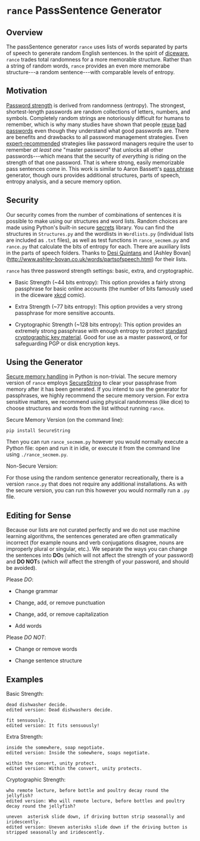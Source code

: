 `rance` PassSentence Generator
================================

Overview
--------
  
  The passSentence generator `rance` uses lists of words separated by parts of speech to generate random English sentences. In the spirit of [diceware](http://world.std.com/~reinhold/diceware.html), `rance` trades total randomness for a more memorable structure. Rather than a string of random words, `rance` provides an even more memorabe structure---a random sentence---with comparable levels of entropy.

Motivation
----------
  
  [Password strength](https://en.wikipedia.org/wiki/Password_strength) is derived from randomness (entropy). The strongest, shortest-length passwords are random collections of letters, numbers, and symbols. Completely random strings are notoriously difficult for humans to remember, which is why many studies have shown that people [reuse](http://www.dphu.org/uploads/attachements/books/books_3522_0.pdf) [bad passwords](https://www.tandfonline.com/doi/abs/10.1080/01449290903121386) even though they understand what good passwords are. 
  There are benefits and drawbacks to all password management strategies. Even [expert-recommended](http://www.ra.ethz.ch/cdstore/www2005/docs/p471.pdf) strategies like password managers require the user to remember *at least one* "master password" that unlocks all other passwords---which means that the security of *everything* is riding on the strength of that one password. That is where strong, easily memorizable pass sentences come in.
  This work is similar to Aaron Bassett's [pass phrase](https://github.com/aaronbassett/Pass-phrase) generator, though ours provides additional structures, parts of speech, entropy analysis, and a secure memory option.
  
Security
--------

Our security comes from the number of combinations of sentences it is possible to make using our structures and word lists. Random choices are made using Python's built-in secure [secrets](https://docs.python.org/3/library/secrets.html) library. You can find the structures in `Structures.py` and the wordlists in `Wordlists.py` (individual lists are included as `.txt` files), as well as test functions in `rance_secmem.py` and `rance.py` that calculate the bits of entropy for each. There are auxiliary lists in the parts of speech folders. Thanks to [Desi Quintans](http://www.desiquintans.com/nounlist) and [Ashley Bovan] (http://www.ashley-bovan.co.uk/words/partsofspeech.html) for their lists. 

`rance` has three password strength settings: basic, extra, and cryptographic.

* Basic Strength (~44 bits entropy): This option provides a fairly strong passphrase for basic online accounts (the number of bits famously used in the diceware [xkcd](https://xkcd.com/936/) comic).

* Extra Strength (~77 bits entropy): This option provides a very strong passphrase for more sensitive accounts.

* Cryptographic Strength (~128 bits entropy): This option provides an extremely strong passphrase with enough entropy to protect [standard cryptographic key material](https://en.wikipedia.org/wiki/Brute-force_attack#Theoretical_limits). Good for use as a master password, or for safeguarding PGP or disk encryption keys.

Using the Generator
-------------------

[Secure memory handling](https://www.sjoerdlangkemper.nl/2016/06/09/clearing-memory-in-python/) in Python is non-trivial. The secure memory version of `rance` employs [SecureString](https://github.com/dnet/pysecstr) to clear your passphrase from memory after it has been generated. If you intend to use the generator for passphrases, we highly recommend the secure memory version. For extra sensitive matters, we recommend using physical randomness (like dice) to choose structures and words from the list without running `rance`.

Secure Memory Version (on the command line): 

    pip install SecureString

Then you can run `rance_secmem.py` however you would normally execute a Python file: open and run it in idle, or execute it from the command line using `./rance_secmem.py`.

Non-Secure Version:

For those using the random sentence generator recreationally, there is a version `rance.py` that does not require any additional installations. As with the secure version, you can run this however you would normally run a `.py` file.

Editing for Sense
------------------

Because our lists are not curated perfectly and we do not use machine learning algorithms, the sentences generated are often grammatically incorrect (for example nouns and verb conjugations disagree, nouns are improperly plural or singular, etc.). We separate the ways you can change the sentences into **DO**s (which will not affect the strength of your password) and **DO NOT**s (which *will* affect the strength of your password, and should be avoided).

Please *DO*:

* Change grammar

* Change, add, or remove punctuation

* Change, add, or remove capitalization

* Add words


Please *DO NOT*:

* Change or remove words

* Change sentence structure


Examples
--------

Basic Strength:

    dead dishwasher decide.
    edited version: Dead dishwashers decide.
    
    fit sensuously.
    edited version: It fits sensuously!

Extra Strength:

    inside the somewhere, soap negotiate.
    edited version: Inside the somewhere, soaps negotiate.
    
    within the convert, unity protect.
    edited version: Within the convert, unity protects.
    
Cryptographic Strength:

    who remote lecture, before bottle and poultry decay round the jellyfish?
    edited version: Who will remote lecture, before bottles and poultry decay round the jellyfish?
    
    uneven  asterisk slide down, if driving button strip seasonally and iridescently.
    edited version: Uneven asterisks slide down if the driving button is stripped seasonally and iridescently.